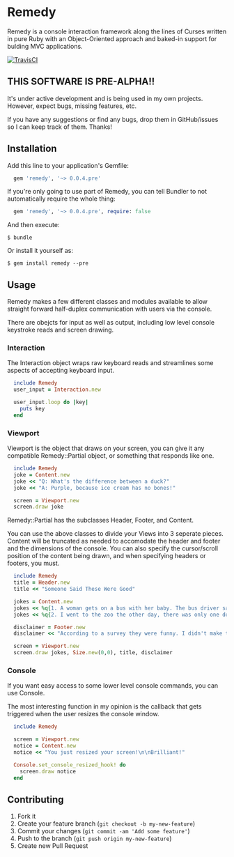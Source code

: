 Remedy
======

Remedy is a console interaction framework along the lines of Curses written in pure Ruby with an Object-Oriented approach and baked-in support for bulding MVC applications.

[![TravisCI](http://img.shields.io/travis/acook/remedy.svg?style=flat)](https://travis-ci.org/acook/remedy)

THIS SOFTWARE IS PRE-ALPHA!!
----------------------------

It's under active development and is being used in my own projects. However, expect bugs, missing features, etc.

If you have any suggestions or find any bugs, drop them in GitHub/issues so I can keep track of them. Thanks!

Installation
------------

Add this line to your application's Gemfile:

```ruby
  gem 'remedy', '~> 0.0.4.pre'
```

If you're only going to use part of Remedy, you can tell Bundler to not automatically require the whole thing:

```ruby
  gem 'remedy', '~> 0.0.4.pre', require: false
```

And then execute:

    $ bundle

Or install it yourself as:

    $ gem install remedy --pre

Usage
-----

Remedy makes a few different classes and modules available to allow straight forward half-duplex communication with users via the console.

There are obejcts for input as well as output, including low level console keystroke reads and screen drawing.

### Interaction

The Interaction object wraps raw keyboard reads and streamlines some aspects of accepting keyboard input.

```ruby
  include Remedy
  user_input = Interaction.new

  user_input.loop do |key|
    puts key
  end
```

### Viewport

Viewport is the object that draws on your screen, you can give it any compatible Remedy::Partial object, or something that responds like one.

```ruby
  include Remedy
  joke = Content.new
  joke << "Q: What's the difference between a duck?"
  joke << "A: Purple, because ice cream has no bones!"

  screen = Viewport.new
  screen.draw joke
```

Remedy::Partial has the subclasses Header, Footer, and Content.

You can use the above classes to divide your Views into 3 seperate pieces. Content will be truncated as needed to accomodate the header and footer and the dimensions of the console. You can also specify the cursor/scroll position of the content being drawn, and when specifying headers or footers, you must.

```ruby
  include Remedy
  title = Header.new
  title << "Someone Said These Were Good"

  jokes = Content.new
  jokes << %q{1. A woman gets on a bus with her baby. The bus driver says: 'Ugh, that's the ugliest baby I've ever seen!' The woman walks to the rear of the bus and sits down, fuming. She says to a man next to her: 'The driver just insulted me!' The man says: 'You go up there and tell him off. Go on, I'll hold your monkey for you.'}
  jokes << %q{2. I went to the zoo the other day, there was only one dog in it, it was a shitzu.}

  disclaimer = Footer.new
  disclaimer << "According to a survey they were funny. I didn't make them."

  screen = Viewport.new
  screen.draw jokes, Size.new(0,0), title, disclaimer
```

### Console

If you want easy access to some lower level console commands, you can use Console.

The most interesting function in my opinion is the callback that gets triggered when the user resizes the console window.

```ruby
  include Remedy

  screen = Viewport.new
  notice = Content.new
  notice << "You just resized your screen!\n\nBrilliant!"

  Console.set_console_resized_hook! do
    screen.draw notice
  end
```

Contributing
------------

1. Fork it
2. Create your feature branch (`git checkout -b my-new-feature`)
3. Commit your changes (`git commit -am 'Add some feature'`)
4. Push to the branch (`git push origin my-new-feature`)
5. Create new Pull Request

